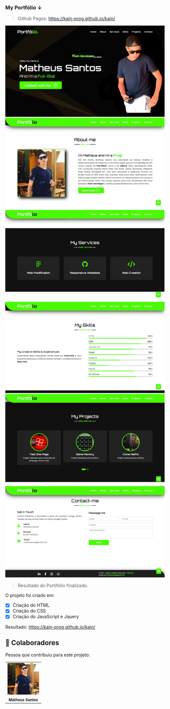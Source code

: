 ### My Portfólio ↓
> Github Pages: https://kain-prog.github.io/kain/


<img src="./src/images/portHOME.PNG" alt="portfólio"> <img src="./src/images/portABOUT.PNG" alt="portfólio">
<img src="./src/images/portMYSERVICES.PNG" alt="portfólio"> <img src="./src/images/portMYSKILLS.PNG" alt="portfólio">
<img src="./src/images/portMYPROJECTS.PNG" alt="portfólio"> <img src="./src/images/portCONTACT+FOOTER.PNG" alt="portfólio">

> Resultado do Portifólio finalizado.

O projeto foi criado em:

- [x] Criação do HTML
- [x] Criação do CSS
- [x] Criação do JavaScript e Jquery

Resultado: https://kain-prog.github.io/kain/


## 🤝 Colaboradores

Pessoa que contribuiu para este projeto:

<table>
  <tr>
    <td align="center">
        <img src="./src/images/kain perfil 2 branco azul.jpeg" width="100px;" alt="Foto Kain"/><br>
        <sub>
          <b>Matheus Santos</b>
        </sub>
      </a>
    </td>
   </tr>
</table>

